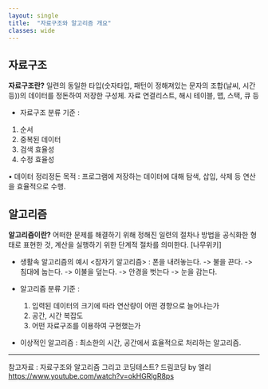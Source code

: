 ```yaml
---
layout: single
title:  "자료구조와 알고리즘 개요"
classes: wide
---
```


## 자료구조
**자료구조란?**
일련의 동일한 타입(숫자타입, 패턴이 정해져있는 문자의 조합(날씨, 시간 등))의 데이터를 정돈하여 저장한 구성체.
자료 연결리스트, 해시 테이블, 맵, 스택, 큐 등
* 자료구조 분류 기준 :
1. 순서
2. 중복된 데이터
3. 검색 효율성
4. 수정 효율성

• 데이터 정리정돈 목적 : 프로그램에 저장하는 데이터에 대해 탐색, 삽입, 삭제 등 연산을 효율적으로 수행.

## 알고리즘

**알고리즘이란?**
    어떠한 문제를 해결하기 위해 정해진 일련의 절차나 방법을 공식화한 형태로 표현한 것, 계산을 실행하기 위한 단계적 절차를 의미한다. [나무위키]

* 생활속 알고리즘의 예시 <잠자기 알고리즘> :
    폰을 내려놓는다. -> 불을 끈다.
    -> 침대에 눕는다. -> 이불을 덮는다.
    -> 안경을 벗는다 -> 눈을 감는다.

* 알고리즘 분류 기준 :
    1. 입력된 데이터의 크기에 따라 연산량이 어떤 경향으로 늘어나는가
    2. 공간, 시간 복잡도
    3. 어떤 자료구조를 이용하여 구현했는가
* 이상적인 알고리즘 : 최소한의 시간, 공간에서 효율적으로 처리하는 알고리즘.

-----

참고자료 :
자료구조와 알고리즘 그리고 코딩테스트?
드림코딩 by 엘리
https://www.youtube.com/watch?v=okHGRlgR8ps